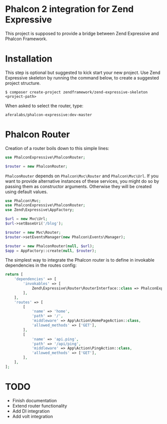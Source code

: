 # Phalcon 2 integration for Zend Expressive

This project is supposed to provide a bridge between Zend Expressive and Phalcon Framework.

# Installation

This step is optional but suggested to kick start your new project. Use Zend Expressive skeleton 
by running the command below, to create a suggested project structure.

```
$ composer create-project zendframework/zend-expressive-skeleton <project-path>
```

When asked to select the router, type:

```
aferalabs/phalcon-expressive:dev-master
```

# Phalcon Router

Creation of a router boils down to this simple lines:

```php
use PhalconExpressive\PhalconRouter;

$router = new PhalconRouter;
```

`PhalconRouter` depends on `Phalcon\Mvc\Router` and `Phalcon\Mvc\Url`. If you want to provide alternative
instances of these services, you might do so by passing them as constructor arguments. Otherwise they will
be created using default values.

```php
use Phalcon\Mvc;
use PhalconExpressive\PhalconRouter;
use Zend\Expressive\AppFactory;

$url = new Mvc\Url;
$url->setBaseUri('/blog');

$router = new Mvc\Router;
$router->setEventsManager(new Phalcon\Events\Manager);

$router = new PhalconRouter(null, $url);
$app = AppFactory::create(null, $router);
```

The simplest way to integrate the Phalcon router is to define in invokable dependencies in the routes
config:

```php
return [
    'dependencies' => [
        'invokables' => [
            Zend\Expressive\Router\RouterInterface::class => PhalconExpressive\PhalconRouter::class,
        ],
    ],
    'routes' => [
        [
            'name' => 'home',
            'path' => '/',
            'middleware' => App\Action\HomePageAction::class,
            'allowed_methods' => ['GET'],
        ],
        [
            'name' => 'api.ping',
            'path' => '/api/ping',
            'middleware' => App\Action\PingAction::class,
            'allowed_methods' => ['GET'],
        ],
    ],
];
```

# TODO

* Finish documentation
* Extend router functionality
* Add DI integration
* Add volt integration
